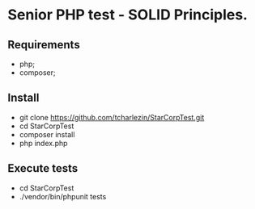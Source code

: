 # Senior PHP test - SOLID Principles.

## Requirements
- php;
- composer;

## Install
- git clone https://github.com/tcharlezin/StarCorpTest.git
- cd StarCorpTest
- composer install
- php index.php

## Execute tests
- cd StarCorpTest
- ./vendor/bin/phpunit tests
